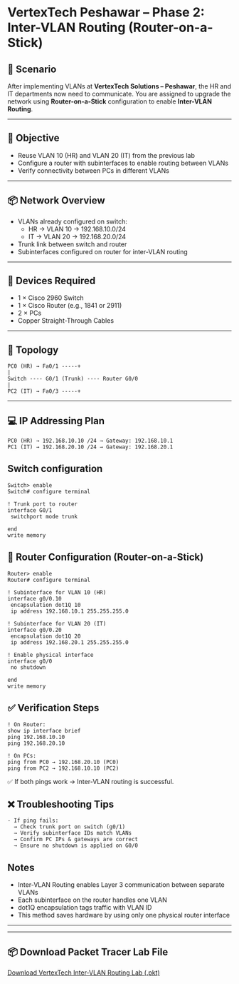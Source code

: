 # VertexTech Peshawar – Phase 2: Inter-VLAN Routing (Router-on-a-Stick)

## 🏢 Scenario

After implementing VLANs at **VertexTech Solutions – Peshawar**, the HR and IT departments now need to communicate. You are assigned to upgrade the network using **Router-on-a-Stick** configuration to enable **Inter-VLAN Routing**.

---

## 🎯 Objective

- Reuse VLAN 10 (HR) and VLAN 20 (IT) from the previous lab
- Configure a router with subinterfaces to enable routing between VLANs
- Verify connectivity between PCs in different VLANs

---

## 📦 Network Overview

- VLANs already configured on switch:
  - HR → VLAN 10 → 192.168.10.0/24
  - IT → VLAN 20 → 192.168.20.0/24
- Trunk link between switch and router
- Subinterfaces configured on router for inter-VLAN routing

---

## 🧰 Devices Required

- 1 × Cisco 2960 Switch  
- 1 × Cisco Router (e.g., 1841 or 2911)  
- 2 × PCs  
- Copper Straight-Through Cables

---

## 🧱 Topology
```
PC0 (HR) → Fa0/1 -----+
|
Switch ---- G0/1 (Trunk) ---- Router G0/0
|
PC2 (IT) → Fa0/3 -----+
```

---

## 💻 IP Addressing Plan

```text
PC0 (HR) → 192.168.10.10 /24 → Gateway: 192.168.10.1
PC1 (IT) → 192.168.20.10 /24 → Gateway: 192.168.20.1
```

## Switch configuration
```
Switch> enable
Switch# configure terminal

! Trunk port to router
interface G0/1
 switchport mode trunk

end
write memory
```

## 🔧 Router Configuration (Router-on-a-Stick)
```
Router> enable
Router# configure terminal

! Subinterface for VLAN 10 (HR)
interface g0/0.10
 encapsulation dot1Q 10
 ip address 192.168.10.1 255.255.255.0

! Subinterface for VLAN 20 (IT)
interface g0/0.20
 encapsulation dot1Q 20
 ip address 192.168.20.1 255.255.255.0

! Enable physical interface
interface g0/0
 no shutdown

end
write memory
```
## ✅ Verification Steps
```
! On Router:
show ip interface brief
ping 192.168.10.10
ping 192.168.20.10

! On PCs:
ping from PC0 → 192.168.20.10 (PC0)
ping from PC2 → 192.168.10.10 (PC2)
```
✅ If both pings work → Inter-VLAN routing is successful.

## ❌ Troubleshooting Tips
```
- If ping fails:
  → Check trunk port on switch (g0/1)
  → Verify subinterface IDs match VLANs
  → Confirm PC IPs & gateways are correct
  → Ensure no shutdown is applied on G0/0
```
## Notes
- Inter-VLAN Routing enables Layer 3 communication between separate VLANs
- Each subinterface on the router handles one VLAN
- dot1Q encapsulation tags traffic with VLAN ID
- This method saves hardware by using only one physical router interface


---

---

## 📦 Download Packet Tracer Lab File

[Download VertexTech Inter-VLAN Routing Lab (.pkt)](./Routing/VertexTecn-Inter%20VLAN_routing_LAB.pkt)
